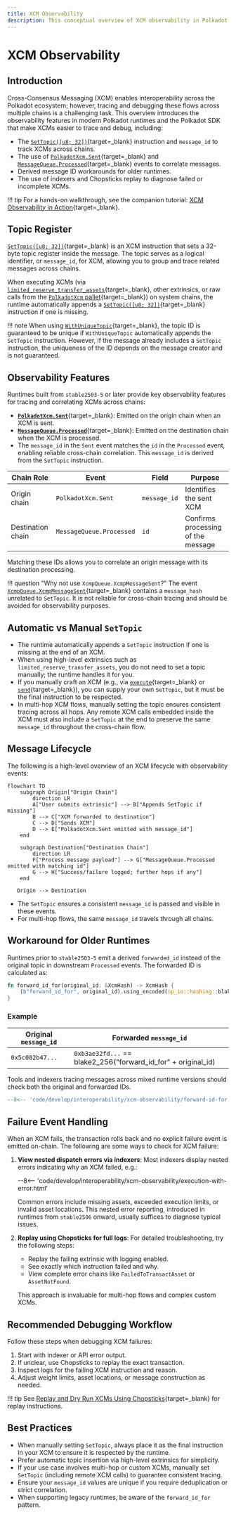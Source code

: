 ```yaml
---
title: XCM Observability
description: This conceptual overview of XCM observability in Polkadot covers message correlation, tracing, and debugging features in modern runtimes.
---
```


# XCM Observability

## Introduction

Cross-Consensus Messaging (XCM) enables interoperability across the Polkadot ecosystem; however, tracing and debugging these flows across multiple chains is a challenging task. This overview introduces the observability features in modern Polkadot runtimes and the Polkadot SDK that make XCMs easier to trace and debug, including:

- The [`SetTopic([u8; 32])`](https://github.com/polkadot-fellows/xcm-format#settopic){target=\_blank} instruction and `message_id` to track XCMs across chains.
- The use of [`PolkadotXcm.Sent`](https://paritytech.github.io/polkadot-sdk/master/pallet_xcm/pallet/enum.Event.html#variant.Sent){target=\_blank} and [`MessageQueue.Processed`](https://paritytech.github.io/polkadot-sdk/master/pallet_message_queue/pallet/enum.Event.html#variant.Processed){target=\_blank} events to correlate messages.
- Derived message ID workarounds for older runtimes.
- The use of indexers and Chopsticks replay to diagnose failed or incomplete XCMs.  

!!! tip
    For a hands-on walkthrough, see the companion tutorial: [XCM Observability in Action](/tutorials/interoperability/xcm-observability-in-action){target=\_blank}.

## Topic Register

[`SetTopic([u8; 32])`](https://github.com/polkadot-fellows/xcm-format#settopic){target=\_blank} is an XCM instruction that sets a 32-byte topic register inside the message. The topic serves as a logical identifier, or `message_id`, for XCM, allowing you to group and trace related messages across chains.

When executing XCMs (via [`limited_reserve_transfer_assets`](https://paritytech.github.io/polkadot-sdk/master/pallet_xcm/pallet/struct.Pallet.html#method.limited_reserve_transfer_assets){target=\_blank}, other extrinsics, or raw calls from the [`PolkadotXcm` pallet](https://paritytech.github.io/polkadot-sdk/master/pallet_xcm/pallet/struct.Pallet.html){target=\_blank}) on system chains, the runtime automatically appends a [`SetTopic([u8; 32])`](https://github.com/polkadot-fellows/xcm-format#settopic){target=\_blank} instruction if one is missing.

!!! note
    When using [`WithUniqueTopic`](https://paritytech.github.io/polkadot-sdk/master/staging_xcm_builder/struct.WithUniqueTopic.html){target=\_blank}, the topic ID is guaranteed to be unique if `WithUniqueTopic` automatically appends the `SetTopic` instruction. However, if the message already includes a `SetTopic` instruction, the uniqueness of the ID depends on the message creator and is not guaranteed.

## Observability Features

Runtimes built from `stable2503-5` or later provide key observability features for tracing and correlating XCMs across chains:

- [**`PolkadotXcm.Sent`**](https://paritytech.github.io/polkadot-sdk/master/pallet_xcm/pallet/enum.Event.html#variant.Sent){target=\_blank}: Emitted on the origin chain when an XCM is sent.
- [**`MessageQueue.Processed`**](https://paritytech.github.io/polkadot-sdk/master/pallet_message_queue/pallet/enum.Event.html#variant.Processed){target=\_blank}: Emitted on the destination chain when the XCM is processed.
- The `message_id` in the `Sent` event matches the `id` in the `Processed` event, enabling reliable cross-chain correlation. This `message_id` is derived from the `SetTopic` instruction.

| Chain Role        | Event                    | Field        | Purpose                            |
|-------------------|--------------------------|--------------|------------------------------------|
| Origin chain      | `PolkadotXcm.Sent`       | `message_id` | Identifies the sent XCM            |
| Destination chain | `MessageQueue.Processed` | `id`         | Confirms processing of the message |

Matching these IDs allows you to correlate an origin message with its destination processing.

!!! question "Why not use `XcmpQueue.XcmpMessageSent`?"
    The event [`XcmpQueue.XcmpMessageSent`](https://paritytech.github.io/polkadot-sdk/master/cumulus_pallet_xcmp_queue/pallet/enum.Event.html#variant.XcmpMessageSent){target=\_blank} contains a `message_hash` unrelated to `SetTopic`. It is not reliable for cross-chain tracing and should be avoided for observability purposes.

## Automatic vs Manual `SetTopic`

- The runtime automatically appends a `SetTopic` instruction if one is missing at the end of an XCM.
- When using high-level extrinsics such as `limited_reserve_transfer_assets`, you do not need to set a topic manually; the runtime handles it for you.
- If you manually craft an XCM (e.g., via [`execute`](https://paritytech.github.io/polkadot-sdk/master/pallet_xcm/pallet/struct.Pallet.html#method.execute){target=\_blank} or [`send`](https://paritytech.github.io/polkadot-sdk/master/pallet_xcm/pallet/struct.Pallet.html#method.send){target=\_blank}), you can supply your own `SetTopic`, but it must be the final instruction to be respected.
- In multi-hop XCM flows, manually setting the topic ensures consistent tracing across all hops. Any remote XCM calls embedded inside the XCM must also include a `SetTopic` at the end to preserve the same `message_id` throughout the cross-chain flow.

## Message Lifecycle

The following is a high-level overview of an XCM lifecycle with observability events:

```mermaid
flowchart TD
    subgraph Origin["Origin Chain"]
        direction LR
        A["User submits extrinsic"] --> B["Appends SetTopic if missing"]
        B --> C["XCM forwarded to destination"]
        C --> D["Sends XCM"]
        D --> E["PolkadotXcm.Sent emitted with message_id"]
    end

    subgraph Destination["Destination Chain"]
        direction LR
        F["Process message payload"] --> G["MessageQueue.Processed emitted with matching id"]
        G --> H["Success/failure logged; further hops if any"]
    end

   Origin --> Destination
```

- The `SetTopic` ensures a consistent `message_id` is passed and visible in these events.
- For multi-hop flows, the same `message_id` travels through all chains.

## Workaround for Older Runtimes

Runtimes prior to `stable2503-5` emit a derived `forwarded_id` instead of the original topic in downstream `Processed` events. The forwarded ID is calculated as:

```rust
fn forward_id_for(original_id: &XcmHash) -> XcmHash { 
    (b"forward_id_for", original_id).using_encoded(sp_io::hashing::blake2_256)
}
```

### Example

| Original `message_id` | Forwarded `message_id`                                        |
|-----------------------|---------------------------------------------------------------|
| `0x5c082b47...`       | `0xb3ae32fd...` == blake2_256("forward_id_for" + original_id) |

Tools and indexers tracing messages across mixed runtime versions should check both the original and forwarded IDs.

```ts
--8<-- 'code/develop/interoperability/xcm-observability/forward-id-for.ts'
```

## Failure Event Handling

When an XCM fails, the transaction rolls back and no explicit failure event is emitted on-chain. The following are some ways to check for XCM failure:

1. **View nested dispatch errors via indexers**: Most indexers display nested errors indicating why an XCM failed, e.g.:

   --8<-- 'code/develop/interoperability/xcm-observability/execution-with-error.html'

   Common errors include missing assets, exceeded execution limits, or invalid asset locations. This nested error reporting, introduced in runtimes from `stable2506` onward, usually suffices to diagnose typical issues.

2. **Replay using Chopsticks for full logs**: For detailed troubleshooting, try the following steps:

    - Replay the failing extrinsic with logging enabled.
    - See exactly which instruction failed and why.
    - View complete error chains like `FailedToTransactAsset` or `AssetNotFound`.

    This approach is invaluable for multi-hop flows and complex custom XCMs.

## Recommended Debugging Workflow

Follow these steps when debugging XCM failures:

1. Start with indexer or API error output.
2. If unclear, use Chopsticks to replay the exact transaction.
3. Inspect logs for the failing XCM instruction and reason.
4. Adjust weight limits, asset locations, or message construction as needed.

!!! tip
    See [Replay and Dry Run XCMs Using Chopsticks](/tutorials/interoperability/replay-and-dry-run-xcms/){target=\_blank} for replay instructions.

## Best Practices

- When manually setting `SetTopic`, always place it as the final instruction in your XCM to ensure it is respected by the runtime.
- Prefer automatic topic insertion via high-level extrinsics for simplicity.
- If your use case involves multi-hop or custom XCMs, manually set `SetTopic` (including remote XCM calls) to guarantee consistent tracing.
- Ensure your `message_id` values are unique if you require deduplication or strict correlation.
- When supporting legacy runtimes, be aware of the `forward_id_for` pattern.
